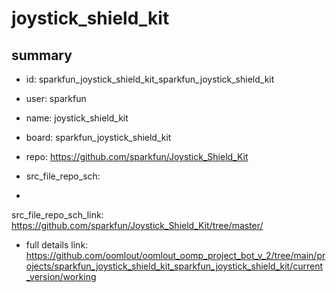 # joystick_shield_kit
 
## summary 
* id: sparkfun_joystick_shield_kit_sparkfun_joystick_shield_kit
* user: sparkfun
* name: joystick_shield_kit
* board: sparkfun_joystick_shield_kit
* repo: https://github.com/sparkfun/Joystick_Shield_Kit



* src_file_repo_sch: 
*
 src_file_repo_sch_link: https://github.com/sparkfun/Joystick_Shield_Kit/tree/master/
* full details link: https://github.com/oomlout/oomlout_oomp_project_bot_v_2/tree/main/projects/sparkfun_joystick_shield_kit_sparkfun_joystick_shield_kit/current_version/working  






